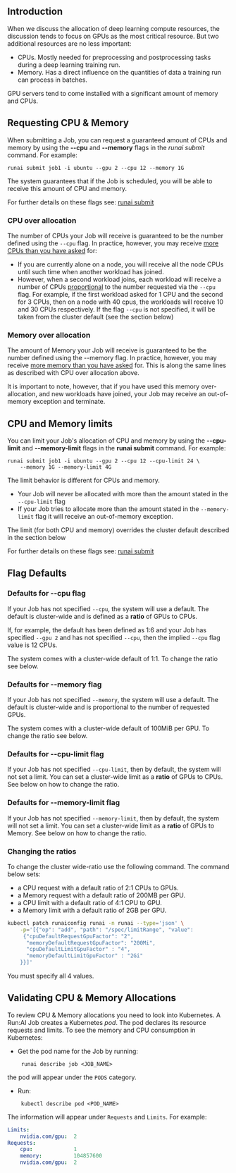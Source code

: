 ## Introduction

When we discuss the allocation of deep learning compute resources, the discussion tends to focus on GPUs as the most critical resource. But two additional resources are no less important:

*   CPUs. Mostly needed for preprocessing and postprocessing tasks during a deep learning training run.
*   Memory. Has a direct influence on the quantities of data a training run can process in batches.

GPU servers tend to come installed with a significant amount of memory and CPUs.

## Requesting CPU & Memory

When submitting a Job, you can request a guaranteed amount of CPUs and memory by using the __--cpu__ and __--memory__ flags in the _runai submit_ command. For example:

``` 
runai submit job1 -i ubuntu --gpu 2 --cpu 12 --memory 1G
```

The system guarantees that if the Job is scheduled, you will be able to receive this amount of CPU and memory.

For further details on these flags see: [runai submit](../cli-reference/runai-submit.md)

### CPU over allocation

The number of CPUs your Job will receive is guaranteed to be the number defined using the `--cpu` flag. In practice, however, you may receive <ins>more CPUs than you have asked</ins> for:

*   If you are currently alone on a node, you will receive all the node CPUs until such time when another workload has joined.
*   However, when a second workload joins, each workload will receive a number of CPUs <ins>proportional</ins> to the number requested via the `--cpu` flag. For example, if the first workload asked for 1 CPU and the second for 3 CPUs, then on a node with 40 cpus, the workloads will receive 10 and 30 CPUs respectively. If the flag `--cpu` is not specified, it will be taken from the cluster default (see the section below)

### Memory over allocation

The amount of Memory your Job will receive is guaranteed to be the number defined using the --memory flag. In practice, however, you may receive <ins>more memory than you have asked</ins> for. This is along the same lines as described with CPU over allocation above.

It is important to note, however, that if you have used this memory over-allocation, and new workloads have joined, your Job may receive an out-of-memory exception and terminate.

## CPU and Memory limits

You can limit your Job's allocation of CPU and memory by using the __--cpu-limit__ and __--memory-limit__ flags in the __runai submit__ command. For example:

    runai submit job1 -i ubuntu --gpu 2 --cpu 12 --cpu-limit 24 \
        --memory 1G --memory-limit 4G

The limit behavior is different for CPUs and memory.

*   Your Job will never be allocated with more than the amount stated in the `--cpu-limit` flag
*   If your Job tries to allocate more than the amount stated in the `--memory-limit` flag it will receive an out-of-memory exception.

The limit (for both CPU and memory) overrides the cluster default described in the section below

For further details on these flags see: [runai submit](../cli-reference/runai-submit.md)

## Flag Defaults

### Defaults for --cpu flag

If your Job has not specified `--cpu`, the system will use a default. The default is cluster-wide and is defined as a __ratio__ of GPUs to CPUs.

If, for example, the default has been defined as 1:6 and your Job has specified `--gpu 2` and has not specified `--cpu`, then the implied `--cpu` flag value is 12 CPUs.

The system comes with a cluster-wide default of 1:1. To change the ratio see below.


### Defaults for --memory flag

If your Job has not specified `--memory`, the system will use a default. The default is cluster-wide and is proportional to the number of requested GPUs.

The system comes with a cluster-wide default of 100MiB per GPU. To change the ratio see below.


### Defaults for --cpu-limit flag

If your Job has not specified `--cpu-limit`, then by default, the system will not set a limit. You can set a cluster-wide limit as a __ratio__ of GPUs to CPUs. See below on how to change the ratio.



### Defaults for --memory-limit flag

If your Job has not specified `--memory-limit`, then by default, the system will not set a limit. You can set a cluster-wide limit as a __ratio__ of GPUs to Memory. See below on how to change the ratio.


### Changing the ratios

To change the cluster wide-ratio use the following command. The command below sets:

* a CPU request with a default ratio of 2:1 CPUs to GPUs.
* a Memory request with a default ratio of 200MB per GPU.
* a CPU limit with a default ratio of 4:1 CPU to GPU.
* a Memory limit with a default ratio of 2GB per GPU. 

``` bash
kubectl patch runaiconfig runai -n runai --type='json' \
    -p='[{"op": "add", "path": "/spec/limitRange", "value": 
     {"cpuDefaultRequestGpuFactor": "2", 
      "memoryDefaultRequestGpuFactor": "200Mi",
      "cpuDefaultLimitGpuFactor" : "4",
      "memoryDefaultLimitGpuFactor" : "2Gi"
    }}]'
```
You must specify all 4 values. 


## Validating CPU & Memory Allocations

To review CPU & Memory allocations you need to look into Kubernetes. A Run:AI Job creates a Kubernetes _pod_. The pod declares its resource requests and limits. To see the memory and CPU consumption in Kubernetes:

*  Get the pod name for the Job by running: 

        runai describe job <JOB_NAME>

 the pod will appear under the `PODS` category. 

*  Run:

        kubectl describe pod <POD_NAME>
        
The information will appear under `Requests` and `Limits`. For example:

``` yaml
Limits:
    nvidia.com/gpu:  2
Requests:
    cpu:             1
    memory:          104857600
    nvidia.com/gpu:  2
```